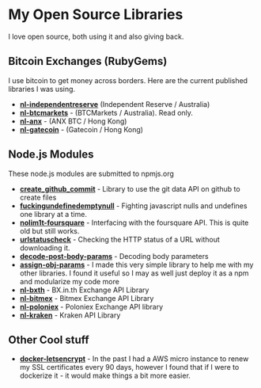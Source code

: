 # My Open Source Libraries

I love open source, both using it and also giving back.

## Bitcoin Exchanges (RubyGems)

I use bitcoin to get money across borders. Here are the current published libraries I was using.

* [**nl-independentreserve**](https://github.com/nolim1t/IndependentReserve) (Independent Reserve / Australia)
* [**nl-btcmarkets**](https://github.com/nolim1t/btcmarkets-gem) - (BTCMarkets / Australia). Read only.
* [**nl-anx**](https://github.com/nolim1t/ANXBTC) - (ANX BTC / Hong Kong)
* [**nl-gatecoin**](https://github.com/nolim1t/nl-gatecoin) - (Gatecoin / Hong Kong)

## Node.js Modules

These node.js modules are submitted to npmjs.org

* [**create_github_commit**](https://github.com/nolim1t/create_github_commit) - Library to use the git data API on github to create files
* [**fuckingundefinedemptynull**](https://github.com/nolim1t/fuckingundefinedemptynull) - Fighting javascript nulls and undefines one library at a time.
* [**nolim1t-foursquare**](https://github.com/nolim1t/nolim1t-foursquare) - Interfacing with the foursquare API. This is quite old but still works.
* [**urlstatuscheck**](https://github.com/nolim1t/urlstatuscheck) - Checking the HTTP status of a URL without downloading it.
* [**decode-post-body-params**](https://github.com/nolim1t/decode-post-body-params) - Decoding body parameters
* [**assign-obj-params**](https://github.com/nolim1t/assign-obj-params) - I made this very simple library to help me with my other libraries. I found it useful so I may as well just deploy it as a npm and modularize my code more
* [**nl-bxth**](https://github.com/nolim1t/nl-bxth) - BX.in.th Exchange API Library
* [**nl-bitmex**](https://github.com/nolim1t/nl-bitmex) - Bitmex Exchange API Library
* [**nl-poloniex**](https://github.com/nolim1t/nl-poloniex) - Poloniex Exchange API library
* [**nl-kraken**](https://github.com/nolim1t/nl-kraken) - Kraken API Library

## Other Cool stuff

* [**docker-letsencrypt**](https://github.com/nolim1t/docker-letsencrypt) - In the past I had a AWS micro instance to renew my SSL certificates every 90 days, however I found that if I were to dockerize it - it would make things a bit more easier.
